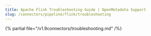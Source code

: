 ```yaml
---
title: Apache Flink Troubleshooting Guide | OpenMetadata Support
slug: /connectors/pipeline/flink/troubleshooting
---
```


{% partial file="/v1.9connectors/troubleshooting.md" /%}
